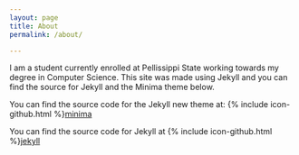 ```yaml
---
layout: page
title: About
permalink: /about/

---
```


I am a student currently enrolled at Pellissippi State working towards my degree in Computer Science.
This site was made using Jekyll and you can find the source for Jekyll and the Minima theme below.

You can find the source code for the Jekyll new theme at:
{% include icon-github.html %}[minima](https://github.com/jekyll/minima)

You can find the source code for Jekyll at
{% include icon-github.html %}[jekyll](https://github.com/jekyll/jekyll)
